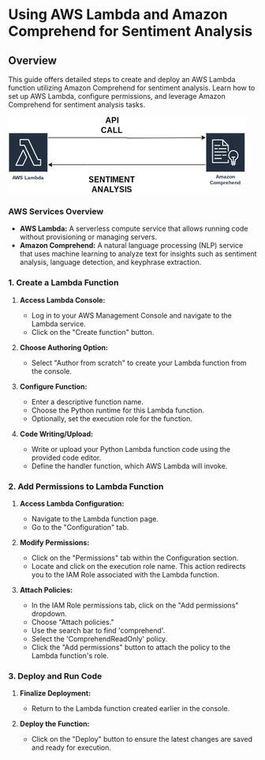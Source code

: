 # Using AWS Lambda and Amazon Comprehend for Sentiment Analysis

## Overview
This guide offers detailed steps to create and deploy an AWS Lambda function utilizing Amazon Comprehend for sentiment analysis. Learn how to set up AWS Lambda, configure permissions, and leverage Amazon Comprehend for sentiment analysis tasks.


![Drag Racing](/lambda-comprehend.png)


### AWS Services Overview
- **AWS Lambda:** A serverless compute service that allows running code without provisioning or managing servers.
- **Amazon Comprehend:** A natural language processing (NLP) service that uses machine learning to analyze text for insights such as sentiment analysis, language detection, and keyphrase extraction.





### 1. Create a Lambda Function

1. **Access Lambda Console:**
   - Log in to your AWS Management Console and navigate to the Lambda service.
   - Click on the "Create function" button.

2. **Choose Authoring Option:**
   - Select "Author from scratch" to create your Lambda function from the console.
   
3. **Configure Function:**
   - Enter a descriptive function name.
   - Choose the Python runtime for this Lambda function.
   - Optionally, set the execution role for the function.

4. **Code Writing/Upload:**
   - Write or upload your Python Lambda function code using the provided code editor.
   - Define the handler function, which AWS Lambda will invoke.

### 2. Add Permissions to Lambda Function

1. **Access Lambda Configuration:**
   - Navigate to the Lambda function page.
   - Go to the "Configuration" tab.

2. **Modify Permissions:**
   - Click on the "Permissions" tab within the Configuration section.
   - Locate and click on the execution role name. This action redirects you to the IAM Role associated with the Lambda function.

3. **Attach Policies:**
   - In the IAM Role permissions tab, click on the "Add permissions" dropdown.
   - Choose "Attach policies."
   - Use the search bar to find 'comprehend'.
   - Select the 'ComprehendReadOnly' policy.
   - Click the "Add permissions" button to attach the policy to the Lambda function's role.

### 3. Deploy and Run Code

1. **Finalize Deployment:**
   - Return to the Lambda function created earlier in the console.

2. **Deploy the Function:**
   - Click on the "Deploy" button to ensure the latest changes are saved and ready for execution.
